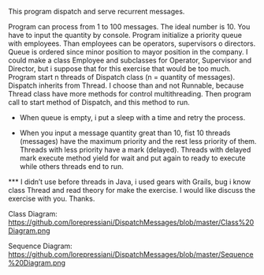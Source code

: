This program dispatch and serve recurrent messages.

Program can process from 1 to 100 messages.  The ideal number is 10.  You have to input the quantity by console.
Program initialize a priority queue with employees.  Than employees can be operators, supervisors o directors.  Queue is ordered since minor position to mayor position in the company.
I could make a class Employee and subclasses for Operator, Supervisor and Director, but i suppose that for this exercise that would be too much.
Program start n threads of Dispatch class (n = quantity of messages).  
Dispatch inherits from Thread.  I choose than and not Runnable, because Thread class have more methods for control multithreading.
Then program call to start method of Dispatch, and this method to run.

- When queue is empty, i put a sleep with a time and retry the process.

- When you input a message quantity great than 10, fist 10 threads (messages) have the maximum priority and the rest less priority of them.  Threads with less priority have a mark (delayed).  Threads with delayed mark execute method yield for wait and put again to ready to execute while others threads end to run.

*** I didn’t use before threads in Java, i used gears with Grails, bug i know class Thread and read theory for make the exercise.  I would like discuss the exercise with you.  Thanks.


Class Diagram:
https://github.com/lorepressiani/DispatchMessages/blob/master/Class%20Diagram.png

Sequence Diagram:
https://github.com/lorepressiani/DispatchMessages/blob/master/Sequence%20Diagram.png